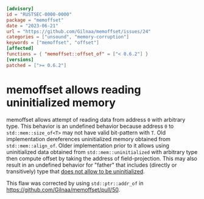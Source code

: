 ```toml
[advisory]
id = "RUSTSEC-0000-0000"
package = "memoffset"
date = "2023-06-21"
url = "https://github.com/Gilnaa/memoffset/issues/24"
categories = ["unsound", "memory-corruption"]
keywords = ["memoffset", "offset"]
[affected]
functions = { "memoffset::offset_of" = ["< 0.6.2"] }
[versions]
patched = [">= 0.6.2"]
```

# memoffset allows reading uninitialized memory
memoffset allows attempt of reading data from address `0` with arbitrary type. This behavior is an undefined behavior because address `0` to `std::mem::size_of<T>` may not have valid bit-pattern with `T`. Old implementation dereferences uninitialized memory obtained from `std::mem::align_of`. Older implementation prior to it allows using uninitialized data obtained from `std::mem::uninitialized` with arbitrary type then compute offset by taking the address of field-projection. This may also result in an undefined behavior for "father" that includes (directly or transitively) type that [does not allow to be uninitialized](https://doc.rust-lang.org/nightly/reference/behavior-considered-undefined.html).

This flaw was corrected by using `std::ptr::addr_of` in <https://github.com/Gilnaa/memoffset/pull/50>.
